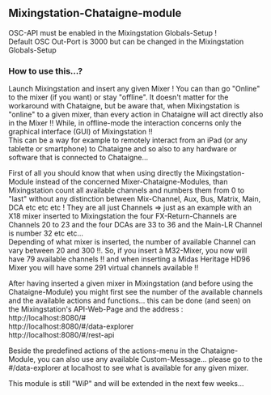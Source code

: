 ## Mixingstation-Chataigne-module

OSC-API must be enabled in the Mixingstation Globals-Setup !    
Default OSC Out-Port is 3000 but can be changed in the Mixingstation Globals-Setup    

###  How to use this...?  
Launch Mixingstation and insert any given Mixer ! You can than go "Online" to the mixer (if you want) or stay "offline". It doesn't matter for the workaround with Chataigne, but be aware that, when Mixingstation is "online" to a given mixer, than every action in Chataigne will act directly also in the Mixer !! While, in offline-mode the interaction concerns only the graphical interface (GUI) of Mixingstation !!    
This can be a way for example to remotely interact from an iPad (or any tablette or smartphone) to Chataigne and so also to any hardware or software that is connected to Chataigne...   

First of all you should know that when using directly the Mixingstation-Module instead of the concerned Mixer-Chataigne-Modules, than Mixingstation count all available channels and numbers them from 0 to "last" without any distinction between Mix-Channel, Aux, Bus, Matrix, Main, DCA etc etc etc ! They are all just Channels => just as an example with an X18 mixer inserted to Mixingstation the four FX-Return-Channels are Channels 20 to 23 and the four DCAs are 33 to 36 and the Main-LR Channel is number 32 etc etc...    
Depending of what mixer is inserted, the number of available Channel can vary between 20 and 300 !!. So, if you insert à M32-Mixer, you now will have 79 available channels !! and when inserting a Midas Heritage HD96 Mixer you will have some 291 virtual channels available !!

After having inserted a given mixer in Mixingstation (and before using the Chataigne-Module) you might first see the number of the available channels and the available actions and functions... this can be done (and seen) on the Mixingstation's API-Web-Page and the address :    
http://localhost:8080/#       
http://localhost:8080/#/data-explorer    
http://localhost:8080/#/rest-api    

Beside the  predefined actions of the actions-menu in the Chataigne-Module, you can also use any available Custom-Message... please go to the #/data-explorer at localhost to see what is available for any given mixer.

This module is still "WiP" and will be extended in the next few weeks...
